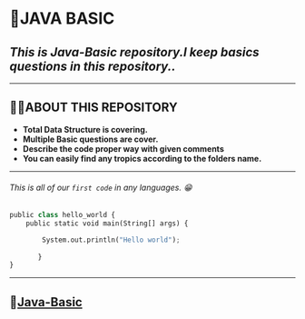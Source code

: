 # **📌JAVA BASIC**
## _This is Java-Basic repository.I keep basics questions in this repository.._
---
## **🤷‍♂️ABOUT THIS REPOSITORY**

- **Total Data Structure  is covering.**
- **Multiple Basic questions are cover.**
- **Describe  the code proper way with given comments**
- **You can easily find any tropics according to the folders name.**
---
###### This is all of our `first code` in any languages. 😁
```python
public class hello_world {
    public static void main(String[] args) {

        System.out.println("Hello world");
       
       }
}
```
---
## 🔗[Java-Basic](https://github.com/debapriyo007/java-Basic/)


